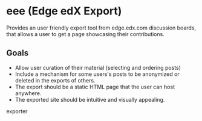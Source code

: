 # eee (Edge edX Export)

Provides an user friendly export tool from edge.edx.com discussion boards,
that allows a user to get a  page showcasing their contributions.

## Goals
* Allow user curation of their material (selecting and ordering posts)
* Include a mechanism for some users's posts to be anonymized or deleted
  in the exports of others.
* The export should be a static HTML page that the user can host anywhere.
* The exported site should be intuitive and visually appealing.


exporter
